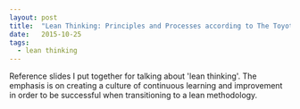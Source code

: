 ```yaml
---
layout: post
title:  "Lean Thinking: Principles and Processes according to The Toyota Way"
date:   2015-10-25
tags:
  - lean thinking
---
```

Reference slides I put together for talking about 'lean thinking'. The emphasis is on creating a culture of continuous learning and improvement in order to be successful when transitioning to a lean methodology.

<script async class="speakerdeck-embed" data-id="00278ce003080132e20d2e525608c217" data-ratio="1.33333333333333" src="//speakerdeck.com/assets/embed.js"></script>
